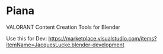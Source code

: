 # Piana
VALORANT Content Creation Tools for Blender

Use this for Dev: https://marketplace.visualstudio.com/items?itemName=JacquesLucke.blender-development
